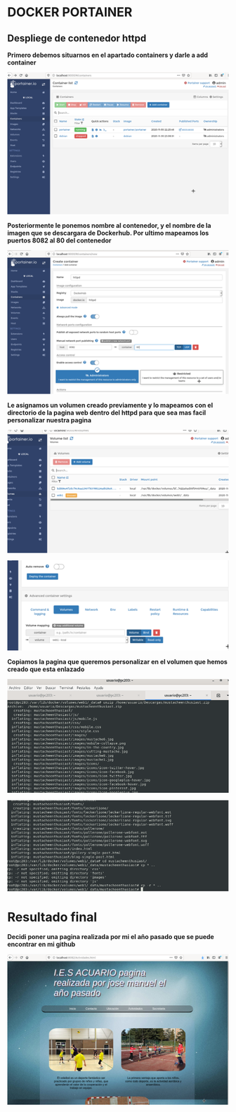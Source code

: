 
 # DOCKER PORTAINER
  
## Despliege de contenedor httpd 

**Primero debemos situarnos en el apartado containers y darle a add container**

 ![captura21.png ](/capturas/captura21.png)

**Posteriormente le ponemos nombre al contenedor, y el nombre de la imagen que se descargara de Dockerhub. Por ultimo mapeamos los puertos 8082 al 80 del contenedor**

 ![captura22.png](/capturas/captura22.png)

**Le asignamos un volumen creado previamente y lo mapeamos con el directorio de la pagina web dentro del httpd para que sea mas facil personalizar nuestra pagina**

 ![captura23.png](/capturas/captura23.png)

 ![captura24.png](/capturas/captura24.png)

**Copiamos la pagina que queremos personalizar en el volumen que hemos creado que esta enlazado**
 
 ![captura26.png](/capturas/captura26.png)

 ![captura27.png](/capturas/captura27.png)

# Resultado final

 **Decidi poner una pagina realizada por mi el año pasado que se puede encontrar en mi github**

 ![captura25.png](/capturas/captura25.png)


  


